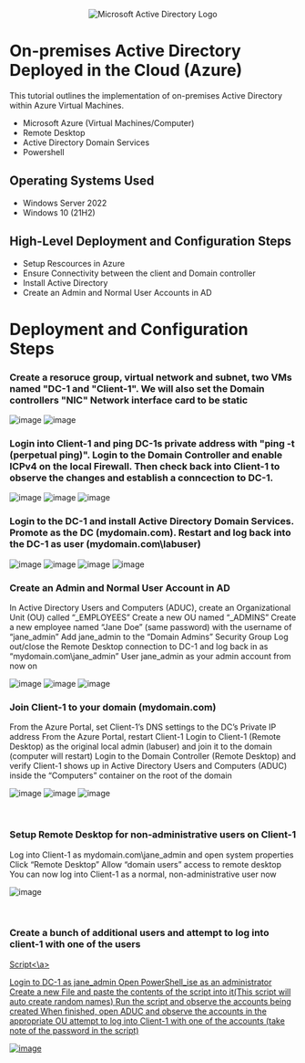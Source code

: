 <p align="center">
<img src="https://i.imgur.com/pU5A58S.png" alt="Microsoft Active Directory Logo"/>
</p>

<h1>On-premises Active Directory Deployed in the Cloud (Azure)</h1>
This tutorial outlines the implementation of on-premises Active Directory within Azure Virtual Machines.<br />


- Microsoft Azure (Virtual Machines/Computer)
- Remote Desktop
- Active Directory Domain Services
- Powershell

<h2>Operating Systems Used</h2>

- Windows Server 2022
- Windows 10 (21H2)

<h2>High-Level Deployment and Configuration Steps</h2>

- Setup Rescources in Azure
- Ensure Connectivity between the client and Domain controller
- Install Active Directory 
- Create an Admin and Normal User Accounts in AD

<h1>Deployment and Configuration Steps</h1>

<h3>Create a resoruce group, virtual network and subnet, two VMs named "DC-1 and "Client-1". We will also set the Domain controllers "NIC" Network interface card to be static</h3>

![image](https://github.com/user-attachments/assets/8459f85c-8c17-4e6f-889a-8a52ee8aa702)
![image](https://github.com/user-attachments/assets/d749a179-589d-4b1f-98ed-deb31b209ab1)

<h3>Login into Client-1 and ping DC-1s private address with "ping -t (perpetual ping)". Login to the Domain Controller and enable ICPv4 on the local Firewall. Then check back into Client-1 to observe the changes and establish a conncection to DC-1.</h3>

![image](https://github.com/user-attachments/assets/62796127-a5e0-426f-ac39-3dc6244a2803)
![image](https://github.com/user-attachments/assets/e2f3e0ce-f3ca-496c-b2e5-ed6a8d96284a)
![image](https://github.com/user-attachments/assets/3ced0d78-605d-460b-8323-79197816f272)

<h3>Login to the DC-1 and install Active Directory Domain Services. Promote as the DC (mydomain.com). Restart and log back into the DC-1 as user (mydomain.com\labuser)</h3>

![image](https://github.com/user-attachments/assets/b31f2245-25e6-4801-9d9f-8e9d5fea53aa)
![image](https://github.com/user-attachments/assets/3351ae24-9370-4a64-8e52-af30cbbf1f96)
![image](https://github.com/user-attachments/assets/71d3301b-5b57-4d9e-afbd-c0d6fa377422)
![image](https://github.com/user-attachments/assets/256a4d1f-bdb3-4bdd-9bc6-3a42d3f26450)


<h3>Create an Admin and Normal User Account in AD</h3>

<p>
  In Active Directory Users and Computers (ADUC), create an Organizational Unit (OU) called “_EMPLOYEES”
  Create a new OU named “_ADMINS”
  Create a new employee named “Jane Doe” (same password) with the username of “jane_admin”
  Add jane_admin to the “Domain Admins” Security Group
  Log out/close the Remote Desktop connection to DC-1 and log back in as “mydomain.com\jane_admin”
  User jane_admin as your admin account from now on
</p>

![image](https://github.com/user-attachments/assets/ecfcc48b-658b-4404-8f29-2e2303acbfdb)
![image](https://github.com/user-attachments/assets/5486e6d6-66a4-4952-9032-732b0db2abe0)
![image](https://github.com/user-attachments/assets/49e3f3bd-f48c-4227-9ad6-9af037246731)


<h3>Join Client-1 to your domain (mydomain.com)</h3>

<p>
  From the Azure Portal, set Client-1’s DNS settings to the DC’s Private IP address
  From the Azure Portal, restart Client-1
  Login to Client-1 (Remote Desktop) as the original local admin (labuser) and join it to the domain (computer will restart)
  Login to the Domain Controller (Remote Desktop) and verify Client-1 shows up in Active Directory Users and Computers (ADUC) inside the “Computers” container on the root of the domain

</p>

![image](https://github.com/user-attachments/assets/5ab3c117-1685-4667-b58d-1bb4a6d4f21e)
![image](https://github.com/user-attachments/assets/dbcad47c-a243-4fe0-8302-88713f3dfaa7)
![image](https://github.com/user-attachments/assets/3f77e89e-1ec5-4ef2-91af-32afdd097bbf)

<br />

<h3>Setup Remote Desktop for non-administrative users on Client-1</h3>

<p>
  Log into Client-1 as mydomain.com\jane_admin and open system properties
  Click “Remote Desktop”
  Allow “domain users” access to remote desktop
  You can now log into Client-1 as a normal, non-administrative user now
</p>

![image](https://github.com/user-attachments/assets/786492ae-a941-48f1-8b19-a9efb71b475f)


<br />

<h3>Create a bunch of additional users and attempt to log into client-1 with one of the users</h3>
<a href="https://github.com/Stevegriffith43/AD_Powershell-Generate_Names_Create_Users/blob/main/Generate-Names-Users-Passwords">Script<\a>

<body>
  <p>
     Login to DC-1 as jane_admin
     Open PowerShell_ise as an administrator
     Create a new File and paste the contents of the script into it(This script will auto create random names)
     Run the script and observe the accounts being created
     When finished, open ADUC and observe the accounts in the appropriate OU
     attempt to log into Client-1 with one of the accounts (take note of the password in the script)
</p>

![image](https://github.com/user-attachments/assets/172a23b9-4c03-48a3-bed7-84edb5fc18b5)


<br />
